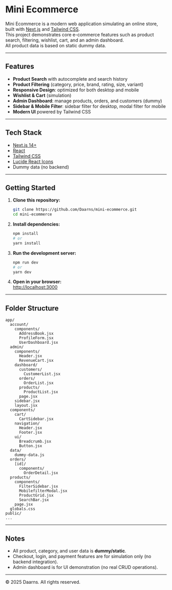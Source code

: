 # Mini Ecommerce

Mini Ecommerce is a modern web application simulating an online store, built with [Next.js](https://nextjs.org/) and [Tailwind CSS](https://tailwindcss.com/).  
This project demonstrates core e-commerce features such as product search, filtering, wishlist, cart, and an admin dashboard.  
All product data is based on static dummy data.

---

## Features

- **Product Search** with autocomplete and search history
- **Product Filtering** (category, price, brand, rating, size, variant)
- **Responsive Design**: optimized for both desktop and mobile
- **Wishlist & Cart** (simulation)
- **Admin Dashboard**: manage products, orders, and customers (dummy)
- **Sidebar & Mobile Filter**: sidebar filter for desktop, modal filter for mobile
- **Modern UI** powered by Tailwind CSS

---

## Tech Stack

- [Next.js 14+](https://nextjs.org/)
- [React](https://react.dev/)
- [Tailwind CSS](https://tailwindcss.com/)
- [Lucide React Icons](https://lucide.dev/icons/)
- Dummy data (no backend)

---

## Getting Started

1. **Clone this repository:**
   ```sh
   git clone https://github.com/Daarns/mini-ecommerce.git
   cd mini-ecommerce
   ```

2. **Install dependencies:**
   ```sh
   npm install
   # or
   yarn install
   ```

3. **Run the development server:**
   ```sh
   npm run dev
   # or
   yarn dev
   ```

4. **Open in your browser:**  
   [http://localhost:3000](http://localhost:3000)

---

## Folder Structure

```
app/
  account/
    components/
      AddressBook.jsx
      ProfileForm.jsx
      UserDashboard.jsx
  admin/
    components/
      Header.jsx
      RevenueCart.jsx
    dashboard/
      customers/
        CustomerList.jsx
      orders/
        OrderList.jsx
      products/
        ProductList.jsx
      page.jsx
    sidebar.jsx
    layout.jsx
  components/
    cart/
      CartSidebar.jsx
    navigation/
      Header.jsx
      Footer.jsx
    ui/
      Breadcrumb.jsx
      Button.jsx
  data/
    dummy-data.js
  orders/
    [id]/
      components/
        OrderDetail.jsx
  products/
    components/
      FilterSidebar.jsx
      MobilefilterModal.jsx
      ProductGrid.jsx
      SearchBar.jsx
    page.jsx
  globals.css
public/
...
```

---

## Notes

- All product, category, and user data is **dummy/static**.
- Checkout, login, and payment features are for simulation only (no backend integration).
- Admin dashboard is for UI demonstration (no real CRUD operations).

---

© 2025 Daarns. All rights reserved.
